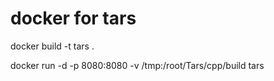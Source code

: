 # docker for tars

docker build -t tars  .

docker run -d -p 8080:8080 -v /tmp:/root/Tars/cpp/build tars
